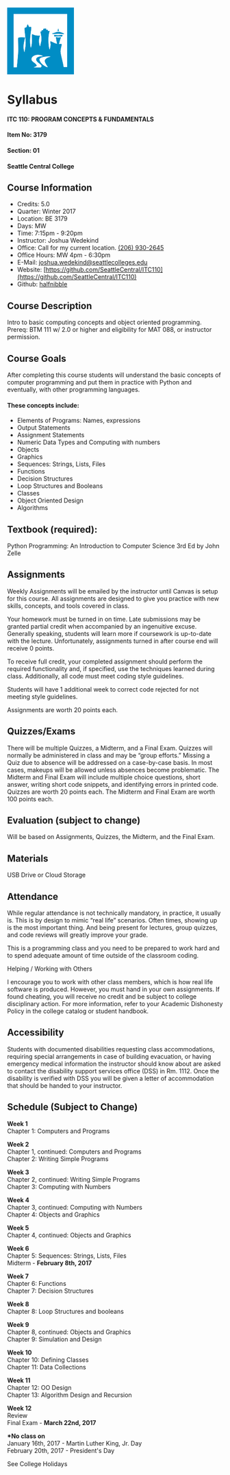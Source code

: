 ![](SeattleCentralLogo.png)
# Syllabus

#### ITC 110: PROGRAM CONCEPTS & FUNDAMENTALS
#### Item No: 3179
#### Section: 01
#### Seattle Central College

## Course Information

* Credits: 5.0 
* Quarter: Winter 2017
* Location: BE 3179
* Days: MW
* Time: 7:15pm - 9:20pm
* Instructor: Joshua Wedekind
* Office: Call for my current location. [(206) 930-2645](tel:+12069302645)
* Office Hours:  MW 4pm - 6:30pm
* E-Mail: [joshua.wedekind@seattlecolleges.edu](mailto:joshua.wedekind@seattlecolleges.edu)
* Website: [https://github.com/SeattleCentral/ITC110](https://github.com/SeattleCentral/ITC110)
* Github: [halfnibble](https://github.com/halfnibble)

## Course Description

Intro to basic computing concepts and object oriented programming. Prereq: BTM 111 w/ 2.0 or higher and eligibility for MAT 088, or instructor permission.
 
## Course Goals

After completing this course students will understand the basic concepts of computer programming and put them in practice with Python and eventually, with other programming languages. 

#### These concepts include:
* Elements of Programs: Names, expressions
* Output Statements
* Assignment Statements
* Numeric Data Types and Computing with numbers
* Objects
* Graphics
* Sequences: Strings, Lists, Files
* Functions
* Decision Structures
* Loop Structures and Booleans
* Classes
* Object Oriented Design
* Algorithms

## Textbook (required):

Python Programming: An Introduction to Computer Science 3rd Ed by John Zelle

## Assignments

Weekly Assignments will be emailed by the instructor until Canvas is setup for this course. All assignments are designed to give you practice with new skills, concepts, and tools covered in class.

Your homework must be turned in on time. Late submissions may be granted partial credit when accompanied by an ingenuitive excuse. Generally speaking, students will learn more if coursework is up-to-date with the lecture. Unfortunately, assignments turned in after course end will receive 0 points. 

To receive full credit, your completed assignment should perform the required functionality and, if specified, use the techniques learned during class. Additionally, all code must meet coding style guidelines. 

Students will have 1 additional week to correct code rejected for not meeting style guidelines. 

Assignments are worth 20 points each.

## Quizzes/Exams

There will be multiple Quizzes, a Midterm, and a Final Exam.
Quizzes will normally be administered in class and may be “group efforts.”
Missing a Quiz due to absence will be addressed on a case-by-case basis. In most cases, makeups will be allowed unless absences become problematic.
The Midterm and Final Exam will include multiple choice questions, short answer, writing short code snippets, and identifying errors in printed code.
Quizzes are worth 20 points each.
The Midterm and Final Exam are worth 100 points each.

## Evaluation (subject to change)

Will be based on Assignments, Quizzes, the Midterm, and the Final Exam.



## Materials

USB Drive or Cloud Storage 

## Attendance 

While regular attendance is not technically mandatory, in practice, it usually is. This is by design to mimic “real life” scenarios. Often times, showing up is the most important thing. And being present for lectures, group quizzes, and code reviews will greatly improve your grade.  

This is a programming class and you need to be prepared to work hard and to spend adequate amount of time outside of the classroom coding.   

Helping / Working with Others

I encourage you to work with other class members, which is how real life software is produced. However,  you must hand in your own assignments. If found cheating,  you will receive no credit and be subject to college disciplinary action. For more information, refer to your Academic Dishonesty Policy in the college catalog or student handbook.

## Accessibility

Students with documented disabilities requesting class accommodations, requiring special arrangements in case of building evacuation, or having emergency medical information the instructor should know about are asked to contact the disability support services office (DSS) in Rm. 1112. Once the disability is verified with DSS you will be given a letter of accommodation that should be handed to your instructor.


## Schedule (Subject to Change)

**Week 1**<br>
Chapter 1: Computers and Programs

**Week 2**<br>
Chapter 1, continued: Computers and Programs<br>
Chapter 2: Writing Simple Programs

**Week 3**<br>
Chapter 2, continued: Writing Simple Programs<br>
Chapter 3: Computing with Numbers

**Week 4**<br>
Chapter 3, continued: Computing with Numbers<br>
Chapter 4: Objects and Graphics

**Week 5**<br>
Chapter 4, continued: Objects and Graphics

**Week 6**<br>
Chapter 5: Sequences: Strings, Lists, Files<br>
Midterm - **February 8th, 2017**

**Week 7**<br>
Chapter 6: Functions<br>
Chapter 7: Decision Structures

**Week 8**<br>
Chapter 8: Loop Structures and booleans

**Week 9**<br>
Chapter 8, continued: Objects and Graphics<br>
Chapter 9: Simulation and Design

**Week 10**<br>
Chapter 10: Defining Classes<br>
Chapter 11: Data Collections

**Week 11**<br>
Chapter 12: OO Design<br>
Chapter 13: Algorithm Design and Recursion

**Week 12**<br>
Review<br>
Final Exam - **March 22nd, 2017**

**\*No class on**<br>
January 16th, 2017 - Martin Luther King, Jr. Day<br>
February 20th, 2017 - President's Day

See College Holidays

